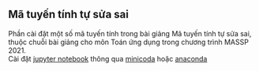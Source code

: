 ## Mã tuyến tính tự sửa sai

Phần cài đặt một số mã tuyến tính trong bài giảng Mã tuyến tính tự sửa sai, thuộc chuỗi bài giảng cho môn Toán ứng dụng trong chương trình MASSP 2021. <br/>
Cài đặt [jupyter notebook](https://jupyter.org/install) thông qua [minicoda](https://docs.conda.io/en/latest/miniconda.html) hoặc [anaconda](https://www.anaconda.com/)<br/>